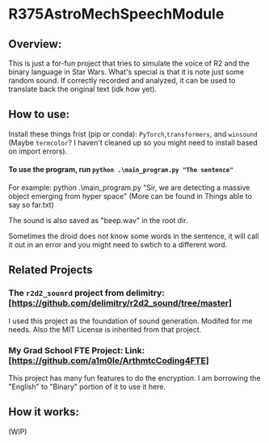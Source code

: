 # R375AstroMechSpeechModule

## Overview:
This is just a for-fun project that tries to simulate the voice of R2 and the binary language in Star Wars.
What's special is that it is note just some random sound. If correctly recorded and analyzed, it can be used to translate back the original text (idk how yet).


## How to use:
Install these things frist (pip or conda):  `PyTorch`,`transformers`, and `winsound` (Maybe `termcolor`? I haven't cleaned up so you might need to install based on import errors).

#### To use the program, run `python .\main_program.py "The sentence"`

For example: python .\main_program.py "Sir, we are detecting a massive object emerging from hyper space" (More can be found in Things able to say so far.txt)

The sound is also saved as "beep.wav" in the root dir.

Sometimes the droid does not know some words in the sentence, it will call it out in an error and you might need to swtich to a different word.

## Related Projects
### The `r2d2_sounrd` project from delimitry: [https://github.com/delimitry/r2d2_sound/tree/master]

I used this project as the foundation of sound generation. Modifed for me needs. Also the MIT License is inherited from that project.


### My Grad School FTE Project: Link: [https://github.com/a1m0le/ArthmtcCoding4FTE]

This project has many fun features to do the encryption. I am borrowing the "English" to "Binary" portion of it to use it here.

## How it works:
(WIP)
